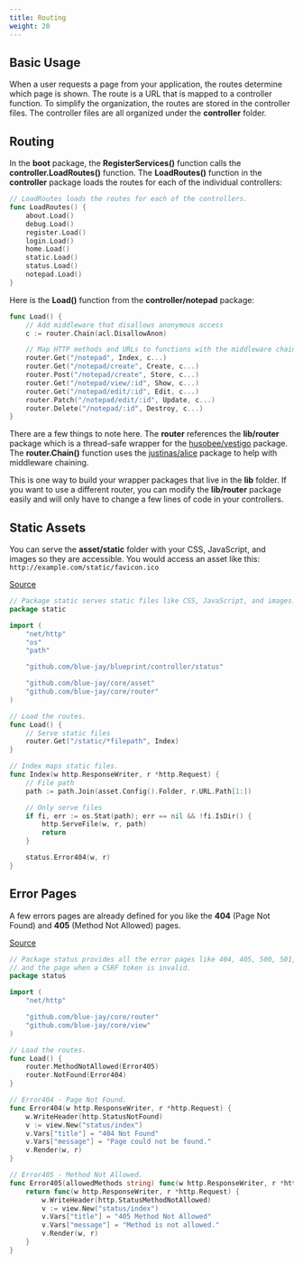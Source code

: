 ```yaml
---
title: Routing
weight: 20
---
```


## Basic Usage

When a user requests a page from your application, the routes determine which
page is shown. The route is a URL that is mapped to a controller function.
To simplify the organization, the routes are stored in the controller files.
The controller files are all organized under the **controller** folder.

## Routing

In the **boot** package, the **RegisterServices()** function
calls the **controller.LoadRoutes()** function. The **LoadRoutes()** function in
 the **controller** package loads the routes for each of the individual
 controllers:

```go
// LoadRoutes loads the routes for each of the controllers.
func LoadRoutes() {
	about.Load()
	debug.Load()
	register.Load()
	login.Load()
	home.Load()
	static.Load()
	status.Load()
	notepad.Load()
}
```

Here is the **Load()** function from the **controller/notepad** package:

```go
func Load() {
	// Add middleware that disallows anonymous access
	c := router.Chain(acl.DisallowAnon)

	// Map HTTP methods and URLs to functions with the middleware chain
	router.Get("/notepad", Index, c...)
	router.Get("/notepad/create", Create, c...)
	router.Post("/notepad/create", Store, c...)
	router.Get("/notepad/view/:id", Show, c...)
	router.Get("/notepad/edit/:id", Edit, c...)
	router.Patch("/notepad/edit/:id", Update, c...)
	router.Delete("/notepad/:id", Destroy, c...)
}
```

There are a few things to note here. The **router** references the
**lib/router** package which is a thread-safe wrapper for the
[husobee/vestigo](http://github.com/husobee/vestigo) package.
The **router.Chain()** function uses the
[justinas/alice](http://github.com/justinas/alice) package
to help with middleware chaining.

This is one way to build your wrapper packages that live in the **lib** folder.
If you want to use a different router, you can modify the **lib/router**
package easily and will only have to change a few lines of code in your
controllers.

## Static Assets

You can serve the **asset/static** folder with your CSS, JavaScript, and images so
they are accessible. You would access an asset like this:
`http://example.com/static/favicon.ico`

[Source](https://github.com/blue-jay/blueprint/blob/master/controller/static/static.go)
```go
// Package static serves static files like CSS, JavaScript, and images.
package static

import (
	"net/http"
	"os"
	"path"

	"github.com/blue-jay/blueprint/controller/status"

	"github.com/blue-jay/core/asset"
	"github.com/blue-jay/core/router"
)

// Load the routes.
func Load() {
	// Serve static files
	router.Get("/static/*filepath", Index)
}

// Index maps static files.
func Index(w http.ResponseWriter, r *http.Request) {
	// File path
	path := path.Join(asset.Config().Folder, r.URL.Path[1:])

	// Only serve files
	if fi, err := os.Stat(path); err == nil && !fi.IsDir() {
		http.ServeFile(w, r, path)
		return
	}

	status.Error404(w, r)
}
```

## Error Pages

A few errors pages are already defined for you like the **404** (Page Not Found)
and **405** (Method Not Allowed) pages.

[Source](https://github.com/blue-jay/blueprint/blob/master/controller/status/status.go)
```go
// Package status provides all the error pages like 404, 405, 500, 501,
// and the page when a CSRF token is invalid.
package status

import (
	"net/http"

	"github.com/blue-jay/core/router"
	"github.com/blue-jay/core/view"
)

// Load the routes.
func Load() {
	router.MethodNotAllowed(Error405)
	router.NotFound(Error404)
}

// Error404 - Page Not Found.
func Error404(w http.ResponseWriter, r *http.Request) {
	w.WriteHeader(http.StatusNotFound)
	v := view.New("status/index")
	v.Vars["title"] = "404 Not Found"
	v.Vars["message"] = "Page could not be found."
	v.Render(w, r)
}

// Error405 - Method Not Allowed.
func Error405(allowedMethods string) func(w http.ResponseWriter, r *http.Request) {
	return func(w http.ResponseWriter, r *http.Request) {
		w.WriteHeader(http.StatusMethodNotAllowed)
		v := view.New("status/index")
		v.Vars["title"] = "405 Method Not Allowed"
		v.Vars["message"] = "Method is not allowed."
		v.Render(w, r)
	}
}
```